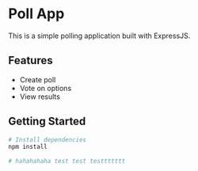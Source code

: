 # Poll App

This is a simple polling application built with ExpressJS.

## Features

- Create poll
- Vote on options
- View results

## Getting Started

```bash
# Install dependencies
npm install

# hahahahaha test test testtttttt